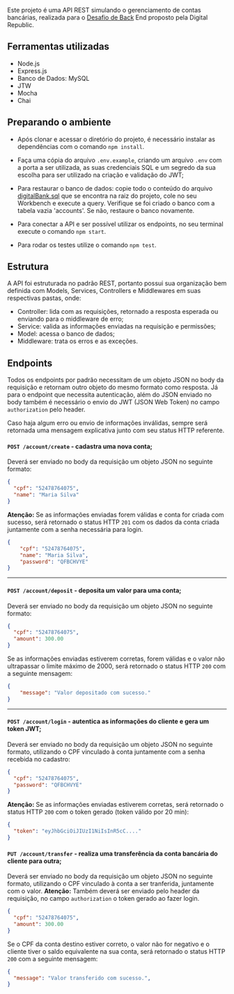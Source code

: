 Este projeto é uma API REST simulando o gerenciamento de contas bancárias, realizada para o [Desafio de Back](https://github.com/devdigitalrepublic/donus-code-challenge/blob/master/backend.md) End proposto pela Digital Republic.

## Ferramentas utilizadas
- Node.js
- Express.js
- Banco de Dados: MySQL
- JTW
- Mocha
- Chai

## Preparando o ambiente

- Após clonar e acessar o diretório do projeto, é necessário instalar as dependências com o comando `npm install`.

- Faça uma cópia do arquivo `.env.example`, criando um arquivo `.env` com a porta a ser utilizada, as suas credenciais SQL e um segredo da sua escolha para ser utilizado na criação e validação do JWT;

- Para restaurar o banco de dados: copie todo o conteúdo do arquivo [digitalBank.sql](digitalBank.sql) que se encontra na raiz do projeto, cole no seu Workbench e execute a query. Verifique se foi criado o banco com a tabela vazia 'accounts'. Se não, restaure o banco novamente.

- Para conectar a API e ser possível utilizar os endpoints, no seu terminal execute o comando `npm start`.

- Para rodar os testes utilize o comando `npm test`.

## Estrutura
A API foi estruturada no padrão REST, portanto possui sua organização bem definida com Models, Services, Controllers e Middlewares em suas respectivas pastas, onde: 
  - Controller: lida com as requisições, retornado a resposta esperada ou enviando para o middleware de erro;
  - Service: valida as informações enviadas na requisição e permissões;
  - Model: acessa o banco de dados;
  - Middleware: trata os erros e as exceções.

## Endpoints
Todos os endpoints por padrão necessitam de um objeto JSON no body da requisição e retornam outro objeto do mesmo formato como resposta. Já para o endpoint que necessita autenticação, além do JSON enviado no body também é necessário o envio do JWT (JSON Web Token) no campo `authorization` pelo header.

Caso haja algum erro ou envio de informações inválidas, sempre será retornada uma mensagem explicativa junto com seu status HTTP referente.

#### `POST /account/create` - cadastra uma nova conta;
Deverá ser enviado no body da requisição um objeto JSON no seguinte formato:

```json
{
  "cpf": "52478764075",
  "name": "Maria Silva"
}
```

**Atenção:** Se as informações enviadas forem válidas e conta for criada com sucesso, será retornado o status HTTP `201` com os dados da conta criada juntamente com a senha necessária para login.

```json
{
    "cpf": "52478764075",
    "name": "Maria Silva",
    "password": "QFBCHVYE"
}
```
<hr>

#### `POST /account/deposit` - deposita um valor para uma conta;
Deverá ser enviado no body da requisição um objeto JSON no seguinte formato:

```json
{
  "cpf": "52478764075",
  "amount": 300.00
}
```

Se as informações enviadas estiverem corretas, forem válidas e o valor não ultrapassar o limite máximo de 2000, será retornado o status HTTP `200` com a seguinte mensagem:

```json
{
    "message": "Valor depositado com sucesso."
}
```
<hr>

#### `POST /account/login` - autentica as informações do cliente e gera um token JWT;
Deverá ser enviado no body da requisição um objeto JSON no seguinte formato, utilizando o CPF vinculado à conta juntamente com a senha recebida no cadastro:

```json
{
  "cpf": "52478764075",
  "password": "QFBCHVYE"
}
```

**Atenção:** Se as informações enviadas estiverem corretas, será retornado o status HTTP `200` com o token gerado (token válido por 20 min):

```json
{
  "token": "eyJhbGciOiJIUzI1NiIsInR5cC...."
}
```

#### `PUT /account/transfer` - realiza uma transferência da conta bancária do cliente para outra;
Deverá ser enviado no body da requisição um objeto JSON no seguinte formato, utilizando o CPF vinculado à conta a ser tranferida, juntamente com o valor.
**Atenção:** Também deverá ser enviado pelo header da requisição, no campo `authorization` o token gerado ao fazer login.

```json
{
  "cpf": "52478764075",
  "amount": 300.00
}
```
Se o CPF da conta destino estiver correto, o valor não for negativo e o cliente tiver o saldo equivalente na sua conta, será retornado o status HTTP `200` com a seguinte mensagem:

```json
{
  "message": "Valor transferido com sucesso.",
}
```